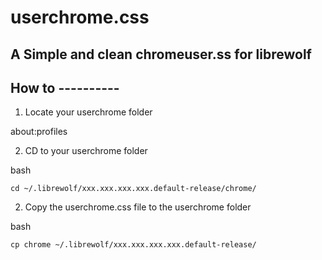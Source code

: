 # userchrome.css
## A Simple and clean chromeuser.ss for librewolf

## How to ----------

1. Locate your userchrome folder

about:profiles

2. CD to your userchrome folder

bash
```
cd ~/.librewolf/xxx.xxx.xxx.xxx.default-release/chrome/
```

2. Copy the userchrome.css file to the userchrome folder

bash
```
cp chrome ~/.librewolf/xxx.xxx.xxx.xxx.default-release/
```



